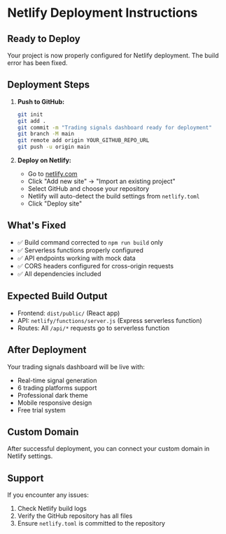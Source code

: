 # Netlify Deployment Instructions

## Ready to Deploy

Your project is now properly configured for Netlify deployment. The build error has been fixed.

## Deployment Steps

1. **Push to GitHub:**
   ```bash
   git init
   git add .
   git commit -m "Trading signals dashboard ready for deployment"
   git branch -M main
   git remote add origin YOUR_GITHUB_REPO_URL
   git push -u origin main
   ```

2. **Deploy on Netlify:**
   - Go to [netlify.com](https://netlify.com)
   - Click "Add new site" → "Import an existing project"
   - Select GitHub and choose your repository
   - Netlify will auto-detect the build settings from `netlify.toml`
   - Click "Deploy site"

## What's Fixed

- ✅ Build command corrected to `npm run build` only
- ✅ Serverless functions properly configured
- ✅ API endpoints working with mock data
- ✅ CORS headers configured for cross-origin requests
- ✅ All dependencies included

## Expected Build Output

- Frontend: `dist/public/` (React app)
- API: `netlify/functions/server.js` (Express serverless function)
- Routes: All `/api/*` requests go to serverless function

## After Deployment

Your trading signals dashboard will be live with:
- Real-time signal generation
- 6 trading platforms support
- Professional dark theme
- Mobile responsive design
- Free trial system

## Custom Domain

After successful deployment, you can connect your custom domain in Netlify settings.

## Support

If you encounter any issues:
1. Check Netlify build logs
2. Verify the GitHub repository has all files
3. Ensure `netlify.toml` is committed to the repository